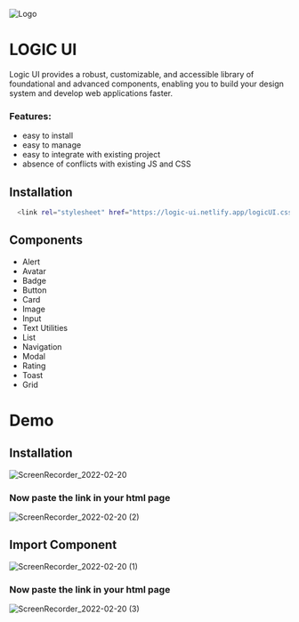 
![Logo](https://i.ibb.co/VHMCwrP/Screenshot-7.png)

# LOGIC UI

Logic UI provides a robust, customizable, and accessible library of foundational and advanced components, enabling you to build your design system and develop web applications faster.

### Features:

- easy to install
- easy to manage
- easy to integrate with existing project
- absence of conflicts with existing JS and CSS
## Installation 

```bash
  <link rel="stylesheet" href="https://logic-ui.netlify.app/logicUI.css" />
```
    
## Components

- Alert
- Avatar
- Badge
- Button 
- Card
- Image 
- Input 
- Text Utilities 
- List 
- Navigation 
- Modal 
- Rating 
- Toast 
- Grid 

# Demo
## Installation
![ScreenRecorder_2022-02-20](https://user-images.githubusercontent.com/40894472/154841415-92d3bae6-d722-4e02-b03f-d18be89fdfa5.gif)
### Now paste the link in your html page
![ScreenRecorder_2022-02-20 (2)](https://user-images.githubusercontent.com/40894472/154841758-8c4be4ce-f697-42b2-bca6-d1b706b9e8d4.gif)
## Import Component
![ScreenRecorder_2022-02-20 (1)](https://user-images.githubusercontent.com/40894472/154841613-4656eb81-67b7-4ec6-a60c-e8c5e845265a.gif)
### Now paste the link in your html page
![ScreenRecorder_2022-02-20 (3)](https://user-images.githubusercontent.com/40894472/154841874-96d413e4-3142-4bab-b4f3-b687fc96bfcd.gif)



